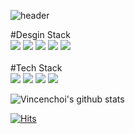 
![header](https://capsule-render.vercel.app/api?type=shark&color=auto&height=300&section=header&text=Vincenchoi&=capsule%20render&fontSize=90)

#Desgin Stack <br>
<img src="https://img.shields.io/badge/Adobe Photoshop-31A8FF?style=for-the-badge&logo=Adobe Photoshop&logoColor=white"> <img src="https://img.shields.io/badge/Adobe Illustrator-FF9A00?style=for-the-badge&logo=Adobe Illustrator&logoColor=white"> <img src="https://img.shields.io/badge/Adobe Indesign-FF3366?style=for-the-badge&logo=Figma&logoColor=white"> <img src="https://img.shields.io/badge/Figma-F24E1E?style=for-the-badge&logo=Figma&logoColor=white"> <img src="https://img.shields.io/badge/Rhinoceros-801010?style=for-the-badge&logo=Rhinoceros&logoColor=white">
<br><br>
#Tech Stack <br>
<img src="https://img.shields.io/badge/C-A8B9CC?style=for-the-badge&logo=C&logoColor=white"> <img src="https://img.shields.io/badge/C++-00599C?style=for-the-badge&logo=C++&logoColor=white"> <img src="https://img.shields.io/badge/JavaScript-F7DF1E?style=for-the-badge&logo=JavaScript&logoColor=white"> <img src="https://img.shields.io/badge/Flutter-02569B?style=for-the-badge&logo=Flutter&logoColor=white">

![Vincenchoi's github stats](https://github-readme-stats.vercel.app/api?username=Vincenchoi&show_icons=true&hide_border=true)

[![Hits](https://hits.seeyoufarm.com/api/count/incr/badge.svg?url=https%3A%2F%2Fgithub.com%2FVincenchoi%2FVincenchoi&count_bg=%23A2A2A2&title_bg=%23555555&icon=&icon_color=%23E7E7E7&title=hits&edge_flat=false)](https://hits.seeyoufarm.com)
